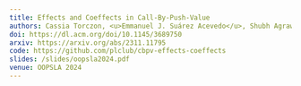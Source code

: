 ```yaml
---
title: Effects and Coeffects in Call-By-Push-Value
authors: Cassia Torczon, <u>Emmanuel J. Suárez Acevedo</u>, Shubh Agrawal, Joey Velez-Ginorio, and Stephanie Weirich
doi: https://dl.acm.org/doi/10.1145/3689750
arxiv: https://arxiv.org/abs/2311.11795
code: https://github.com/plclub/cbpv-effects-coeffects
slides: /slides/oopsla2024.pdf
venue: OOPSLA 2024
---
```

